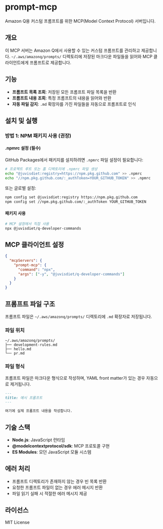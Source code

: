 # prompt-mcp

Amazon Q용 커스텀 프롬프트를 위한 MCP(Model Context Protocol) 서버입니다.

## 개요

이 MCP 서버는 Amazon Q에서 사용할 수 있는 커스텀 프롬프트를 관리하고 제공합니다. `~/.aws/amazonq/prompts/` 디렉토리에 저장된 마크다운 파일들을 읽어와 MCP 클라이언트에게 프롬프트로 제공합니다.

## 기능

- **프롬프트 목록 조회**: 저장된 모든 프롬프트 파일 목록을 반환
- **프롬프트 내용 조회**: 특정 프롬프트의 내용을 읽어와 반환
- **자동 파일 감지**: `.md` 확장자를 가진 파일들을 자동으로 프롬프트로 인식

## 설치 및 실행

### 방법 1: NPM 패키지 사용 (권장)

#### .npmrc 설정 (필수)

GitHub Packages에서 패키지를 설치하려면 `.npmrc` 파일 설정이 필요합니다:

```bash
# 프로젝트 루트 또는 홈 디렉토리에 .npmrc 파일 생성
echo "@juvisdiet:registry=https://npm.pkg.github.com" >> .npmrc
echo "//npm.pkg.github.com/:_authToken=YOUR_GITHUB_TOKEN" >> .npmrc
```

또는 글로벌 설정:

```bash
npm config set @juvisdiet:registry https://npm.pkg.github.com
npm config set //npm.pkg.github.com/:_authToken YOUR_GITHUB_TOKEN
```

#### 패키지 사용

```bash
# MCP 설정에서 직접 사용
npx @juvisdiet/q-developer-commands
```

## MCP 클라이언트 설정

```json
{
  "mcpServers": {
    "prompt-mcp": {
      "command": "npx",
      "args": ["-y", "@juvisdiet/q-developer-commands"]
    }
  }
}
```

## 프롬프트 파일 구조

프롬프트 파일은 `~/.aws/amazonq/prompts/` 디렉토리에 `.md` 확장자로 저장됩니다.

### 파일 위치
```
~/.aws/amazonq/prompts/
├── development-rules.md
├── hello.md
└── pr.md
```

### 파일 형식
프롬프트 파일은 마크다운 형식으로 작성하며, YAML front matter가 있는 경우 자동으로 제거됩니다.

```markdown
---
title: 예시 프롬프트
---

여기에 실제 프롬프트 내용을 작성합니다.
```



## 기술 스택

- **Node.js**: JavaScript 런타임
- **@modelcontextprotocol/sdk**: MCP 프로토콜 구현
- **ES Modules**: 모던 JavaScript 모듈 시스템

## 에러 처리

- 프롬프트 디렉토리가 존재하지 않는 경우 빈 목록 반환
- 요청한 프롬프트 파일이 없는 경우 에러 메시지 반환
- 파일 읽기 실패 시 적절한 에러 메시지 제공

## 라이선스

MIT License 
